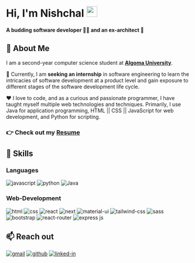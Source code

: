 # Hi, I'm Nishchal <img src="https://media.giphy.com/media/hvRJCLFzcasrR4ia7z/giphy.gif" width="29px" height="29px">
#### A budding software developer 🧑‍💻 and an ex-architect 📐 

## 🚀 About Me
I am a second-year computer science student at [**Algoma University**](https://algomau.ca/).

🔎 Currently, I am **seeking an internship** in software engineering to learn the intricacies of software development at a product level and gain exposure to different stages of the software development life cycle.

❤️ I love to code, and as a curious and passionate programmer, I have taught myself multiple web technologies and techniques. Primarily, I use Java for application programming, HTML || CSS || JavaScript for web development, and Python for scripting.

### 👉 Check out my [**Resume**](https://drive.google.com/file/d/1t6Wr6ZSo2mzSTNNnfQirM9U0KjmIGlrh/view?usp=sharing)


## 🚀 Skills
### Languages
![javascript](https://img.shields.io/badge/JavaScript-323330?style=for-the-badge&logo=javascript&logoColor=F7DF1E)
![python](https://img.shields.io/badge/Python-3776AB?style=for-the-badge&logo=python&logoColor=white)
![Java](https://img.shields.io/badge/java-%23ED8B00.svg?style=for-the-badge&logo=openjdk&logoColor=white)

### Web-Development
![html](https://img.shields.io/badge/HTML5-E34F26?style=for-the-badge&logo=html5&logoColor=white)
![css](https://img.shields.io/badge/CSS3-1572B6?style=for-the-badge&logo=css3&logoColor=white)
![react](https://img.shields.io/badge/React-20232A?style=for-the-badge&logo=react&logoColor=61DAFB) 
![next](https://img.shields.io/badge/Next-000000?style=for-the-badge&logo=nextdotjs&logoColor=FFFFFF)
![material-ui](https://img.shields.io/badge/Material_UI-0081CB?style=for-the-badge&logo=mui&logoColor=white)
![tailwind-css](https://img.shields.io/badge/tailwind_css-06B6D4?style=for-the-badge&logo=tailwind-css&logoColor=white)
![sass](https://img.shields.io/badge/SASS-CC6699?style=for-the-badge&logo=sass&logoColor=white)
![bootstrap](https://img.shields.io/badge/Bootstrap-563D7C?style=for-the-badge&logo=bootstrap&logoColor=white)
![react-router](https://img.shields.io/badge/React_Router-CA4245?style=for-the-badge&logo=react-router&logoColor=white)
![express js](https://img.shields.io/badge/Express.js-000000?style=for-the-badge&logo=express&logoColor=white)

## 📫 Reach out
[![gmail](https://img.shields.io/badge/Gmail-D14836?style=for-the-badge&logo=Gmail&logoColor=white)](mailto:nishchal.jatwani@gmail.com)
[![github](https://img.shields.io/badge/GitHub-000000?style=for-the-badge&logo=GitHub&logoColor=white)](https://github.com/nish00)
[![linked-in](https://img.shields.io/badge/Linked_In-0077B5?style=for-the-badge&logo=LinkedIn&logoColor=white)](https://www.linkedin.com/in/nishchaljatwani/)